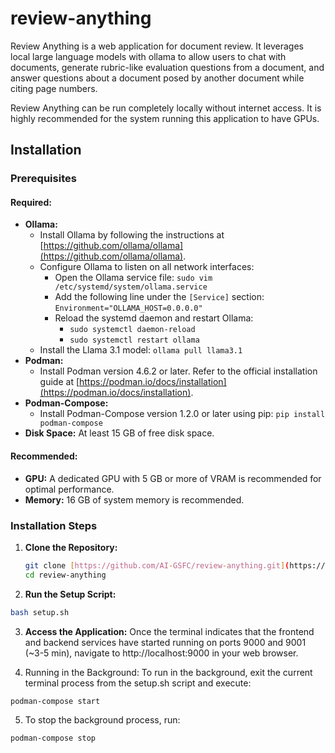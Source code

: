 # review-anything
Review Anything is a web application for document review. It leverages local large language models with ollama to allow users to chat with documents, generate rubric-like evaluation questions from a document, and answer questions about a document posed by another document while citing page numbers.

Review Anything can be run completely locally without internet access. It is highly recommended for the system running this application to have GPUs.

## Installation

### Prerequisites

#### **Required:**

* **Ollama:**
    * Install Ollama by following the instructions at [https://github.com/ollama/ollama](https://github.com/ollama/ollama).
    * Configure Ollama to listen on all network interfaces:
        * Open the Ollama service file: `sudo vim /etc/systemd/system/ollama.service`
        * Add the following line under the `[Service]` section: `Environment="OLLAMA_HOST=0.0.0.0"`
        * Reload the systemd daemon and restart Ollama:
            * `sudo systemctl daemon-reload`
            * `sudo systemctl restart ollama`
    * Install the Llama 3.1 model: `ollama pull llama3.1`
* **Podman:**
    * Install Podman version 4.6.2 or later. Refer to the official installation guide at [https://podman.io/docs/installation](https://podman.io/docs/installation).
* **Podman-Compose:**
    * Install Podman-Compose version 1.2.0 or later using pip: `pip install podman-compose`
* **Disk Space:** At least 15 GB of free disk space.

#### **Recommended:**

* **GPU:** A dedicated GPU with 5 GB or more of VRAM is recommended for optimal performance.
* **Memory:** 16 GB of system memory is recommended.

### Installation Steps

1. **Clone the Repository:**
   ```bash
   git clone [https://github.com/AI-GSFC/review-anything.git](https://github.com/AI-GSFC/review-anything.git)
   cd review-anything
   ```

2. **Run the Setup Script:**
  ```bash
  bash setup.sh
  ```
3. **Access the Application:**
  Once the terminal indicates that the frontend and backend services have started running on ports 9000 and 9001 (~3-5 min),
  navigate to http://localhost:9000 in your web browser.

4. Running in the Background:
To run in the background, exit the current terminal process from the setup.sh script and execute:
  ```bash
  podman-compose start
  ```
5. To stop the background process, run:
  ```bash
  podman-compose stop
  ```

